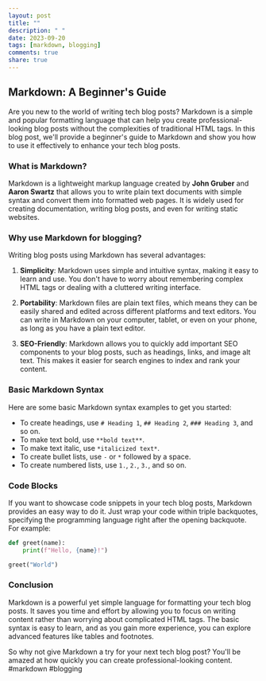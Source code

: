 ```yaml
---
layout: post
title: ""
description: " "
date: 2023-09-20
tags: [markdown, blogging]
comments: true
share: true
---
```


## Markdown: A Beginner's Guide

Are you new to the world of writing tech blog posts? Markdown is a simple and popular formatting language that can help you create professional-looking blog posts without the complexities of traditional HTML tags. In this blog post, we'll provide a beginner's guide to Markdown and show you how to use it effectively to enhance your tech blog posts.

### What is Markdown?

Markdown is a lightweight markup language created by **John Gruber** and **Aaron Swartz** that allows you to write plain text documents with simple syntax and convert them into formatted web pages. It is widely used for creating documentation, writing blog posts, and even for writing static websites.

### Why use Markdown for blogging?

Writing blog posts using Markdown has several advantages:

1. **Simplicity**: Markdown uses simple and intuitive syntax, making it easy to learn and use. You don't have to worry about remembering complex HTML tags or dealing with a cluttered writing interface.

2. **Portability**: Markdown files are plain text files, which means they can be easily shared and edited across different platforms and text editors. You can write in Markdown on your computer, tablet, or even on your phone, as long as you have a plain text editor.

3. **SEO-Friendly**: Markdown allows you to quickly add important SEO components to your blog posts, such as headings, links, and image alt text. This makes it easier for search engines to index and rank your content.

### Basic Markdown Syntax

Here are some basic Markdown syntax examples to get you started:

- To create headings, use `# Heading 1`, `## Heading 2`, `### Heading 3`, and so on.
- To make text bold, use `**bold text**`.
- To make text italic, use `*italicized text*`.
- To create bullet lists, use `-` or `*` followed by a space.
- To create numbered lists, use `1.`, `2.`, `3.`, and so on.

### Code Blocks

If you want to showcase code snippets in your tech blog posts, Markdown provides an easy way to do it. Just wrap your code within triple backquotes, specifying the programming language right after the opening backquote. For example:

```python
def greet(name):
    print(f"Hello, {name}!")

greet("World")
```

### Conclusion

Markdown is a powerful yet simple language for formatting your tech blog posts. It saves you time and effort by allowing you to focus on writing content rather than worrying about complicated HTML tags. The basic syntax is easy to learn, and as you gain more experience, you can explore advanced features like tables and footnotes.

So why not give Markdown a try for your next tech blog post? You'll be amazed at how quickly you can create professional-looking content. #markdown #blogging